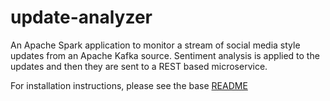 # update-analyzer

An Apache Spark application to monitor a stream of social media style updates
from an Apache Kafka source. Sentiment analysis is applied to the updates and
then they are sent to a REST based microservice.

For installation instructions, please see the base [README](../README.md)
